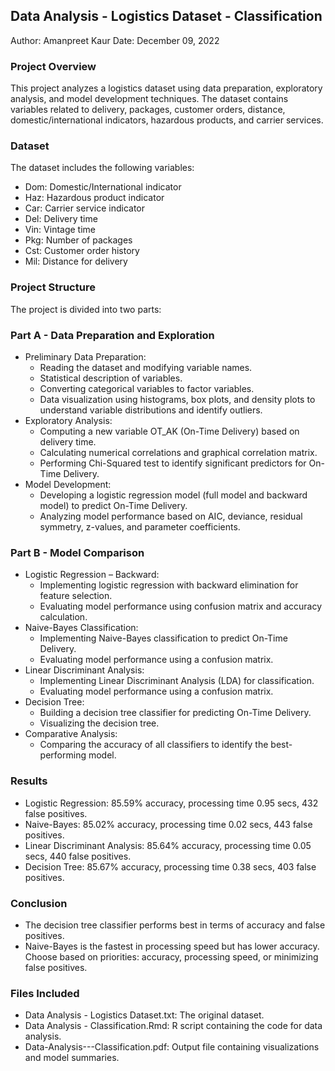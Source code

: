 ## Data Analysis - Logistics Dataset - Classification

Author: Amanpreet Kaur
Date: December 09, 2022

### Project Overview
This project analyzes a logistics dataset using data preparation, exploratory analysis, and model development techniques. The dataset contains variables related to delivery, packages, customer orders, distance, domestic/international indicators, hazardous products, and carrier services.

### Dataset
The dataset includes the following variables:
- Dom: Domestic/International indicator
- Haz: Hazardous product indicator
- Car: Carrier service indicator
- Del: Delivery time
- Vin: Vintage time
- Pkg: Number of packages
- Cst: Customer order history
- Mil: Distance for delivery

### Project Structure
The project is divided into two parts:

### Part A - Data Preparation and Exploration
- Preliminary Data Preparation:
  - Reading the dataset and modifying variable names.
  - Statistical description of variables.
  - Converting categorical variables to factor variables.
  - Data visualization using histograms, box plots, and density plots to understand variable distributions and identify outliers.
- Exploratory Analysis:
  - Computing a new variable OT_AK (On-Time Delivery) based on delivery time.
  - Calculating numerical correlations and graphical correlation matrix.
  - Performing Chi-Squared test to identify significant predictors for On-Time Delivery.
- Model Development:
  - Developing a logistic regression model (full model and backward model) to predict On-Time Delivery.
  - Analyzing model performance based on AIC, deviance, residual symmetry, z-values, and parameter coefficients.

### Part B - Model Comparison
- Logistic Regression – Backward:
  - Implementing logistic regression with backward elimination for feature selection.
  - Evaluating model performance using confusion matrix and accuracy calculation.
- Naive-Bayes Classification:
  - Implementing Naive-Bayes classification to predict On-Time Delivery.
  - Evaluating model performance using a confusion matrix.
- Linear Discriminant Analysis:
  - Implementing Linear Discriminant Analysis (LDA) for classification.
  - Evaluating model performance using a confusion matrix.
- Decision Tree:
  - Building a decision tree classifier for predicting On-Time Delivery.
  - Visualizing the decision tree.
- Comparative Analysis:
  - Comparing the accuracy of all classifiers to identify the best-performing model.

### Results
- Logistic Regression: 85.59% accuracy, processing time 0.95 secs, 432 false positives.
- Naive-Bayes: 85.02% accuracy, processing time 0.02 secs, 443 false positives.
- Linear Discriminant Analysis: 85.64% accuracy, processing time 0.05 secs, 440 false positives.
- Decision Tree: 85.67% accuracy, processing time 0.38 secs, 403 false positives.

### Conclusion
- The decision tree classifier performs best in terms of accuracy and false positives. 
- Naive-Bayes is the fastest in processing speed but has lower accuracy.
Choose based on priorities: accuracy, processing speed, or minimizing false positives.

### Files Included
- Data Analysis - Logistics Dataset.txt: The original dataset.
- Data Analysis - Classification.Rmd: R script containing the code for data analysis.
- Data-Analysis---Classification.pdf: Output file containing visualizations and model summaries.

